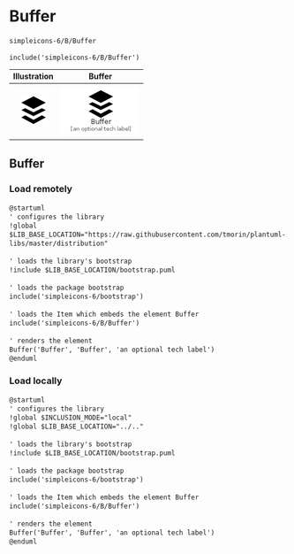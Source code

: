 # Buffer


```text
simpleicons-6/B/Buffer
```

```text
include('simpleicons-6/B/Buffer')
```



| Illustration | Buffer |
| :---: | :---: |
| ![illustration for Illustration](../../simpleicons-6/B/Buffer.png) | ![illustration for Buffer](../../simpleicons-6/B/Buffer.Local.png) |




## Buffer

### Load remotely
```plantuml
@startuml
' configures the library
!global $LIB_BASE_LOCATION="https://raw.githubusercontent.com/tmorin/plantuml-libs/master/distribution"

' loads the library's bootstrap
!include $LIB_BASE_LOCATION/bootstrap.puml

' loads the package bootstrap
include('simpleicons-6/bootstrap')

' loads the Item which embeds the element Buffer
include('simpleicons-6/B/Buffer')

' renders the element
Buffer('Buffer', 'Buffer', 'an optional tech label')
@enduml
```

### Load locally
```plantuml
@startuml
' configures the library
!global $INCLUSION_MODE="local"
!global $LIB_BASE_LOCATION="../.."

' loads the library's bootstrap
!include $LIB_BASE_LOCATION/bootstrap.puml

' loads the package bootstrap
include('simpleicons-6/bootstrap')

' loads the Item which embeds the element Buffer
include('simpleicons-6/B/Buffer')

' renders the element
Buffer('Buffer', 'Buffer', 'an optional tech label')
@enduml
```

